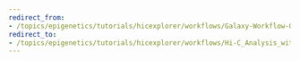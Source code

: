 ```yaml
---
redirect_from:
- /topics/epigenetics/tutorials/hicexplorer/workflows/Galaxy-Workflow-Galaxy_Hi-C
redirect_to:
- /topics/epigenetics/tutorials/hicexplorer/workflows/Hi-C_Analysis_with_Galaxy_Tutorial_Workflow
---
```

